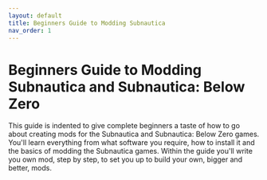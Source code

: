 ```yaml
---
layout: default
title: Beginners Guide to Modding Subnautica
nav_order: 1
---
```


# Beginners Guide to Modding Subnautica and Subnautica: Below Zero

This guide is indented to give complete beginners a taste of how to go about creating mods for the Subnautica and Subnautica: Below Zero games. You'll learn everything from what software you require, how to install it and the basics of modding the Subnautica games. Within the guide you'll write you own mod, step by step, to set you up to build your own, bigger and better, mods.

